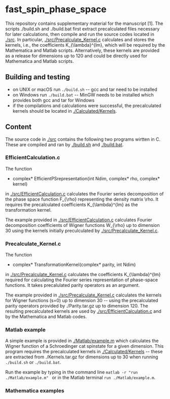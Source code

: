 # fast_spin_phase_space

This repository contains supplementary material
for the manuscript [1]. The scripts ./build.sh and ./build.bat
first extract precalculated files necessary for later calculations,
then compile and run the source codes located in [./src](src).
In particular, [./src/Precalculate\_Kernel.c](src/Precalculate_Kernel.c) calculates and stores
the kernels, i.e., the coefficients K\_{\lambda}^{lm}, which will be required by the Mathematica
and Matlab scripts. Alternatively, these kernels are provided as a release for dimensions up to
120 and could be directly used for Mathematica and Matlab scripts.


## Building and testing
- on UNIX or macOS run  ```./build.sh``` -- gcc and tar need to be installed
- on Windows run ```./build.bat``` -- MinGW needs to be installed which provides both gcc
and tar for Windows
- if the compilations and calculations were successful, the precalculated kernels
should be located in [./Calculated/Kernels]().


## Content

The source code in [./src](src) contains the following two programs wirtten in C.
These are compiled and ran by [./build.sh](build.sh) and [./build.bat](build.bat).


### EfficientCalculation.c

The function

- complex\* EfficientPSrepresentation(int Ndim, complex\* rho, complex\* kernel)

in [./src/EfficientCalculation.c](src/EfficientCalculation.c)
calculates the Fourier series decomposition of the phase space function F\_{\rho}
representing the density matrix \rho. It requires the precalculated coefficients
K\_{\lambda}^{lm} as the transformation kernel.

The example provided in [./src/EfficientCalculation.c](src/EfficientCalculation.c)
calculates Fourier decomposition
coefficients of Wigner functions W\_{\rho} up to dimension 30 using the kernels
initially preculculated by [./src/Precalculate_Kernel.c](src/Precalculate_Kernel.c).

### Precalculate\_Kernel.c

The function

- complex\* TransformationKernel(complex\* parity, int Ndim) 

in [./src/Precalculate_Kernel.c](src/Precalculate_Kernel.c) calculates the
coefficients K\_{\lambda}^{lm} required for calculating the Fourier series
representation of phase-space functions. It takes precalulated parity operators as an argument.

The example provided in [./src/Precalculate_Kernel.c](src/Precalculate_Kernel.c) calculates the
kernels for Wigner functions (s=0) up to dimension 30 -- using the precalculated parity operators
provided by ./Parity.tar.gz up to dimension 120. The resulting precalculated kernels are used by
 [./src/EfficientCalculation.c](src/EfficientCalculation.c) and by the Mathematica and Matlab codes.


### Matlab example

A simple example is provided in [./Matlab/example.m](Matlab/example.m) which calculates the Wigner function
of a Schroedinger cat spinstate for a given dimension. This program requires the
precalculated kernels in [./Calculated/Kernels](Calculated/Kernels) -- these are extracted from
./Kernels.tar.gz for dimensions up to 30 when running ```./build.sh``` or ```./build.bat```.

Run the example by typing in the command line ```matlab -r "run ./Matlab/example.m" ``` or in the Matlab
terminal ```run ./Matlab/example.m```.

### Mathematica examples
